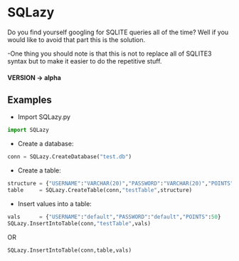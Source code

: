 # SQLazy
Do you find yourself googling for SQLITE queries all of the time? Well if you would like to avoid that part this is the solution.

-One thing you should note is that this is not to replace all of SQLITE3 syntax but to make it easier to do the repetitive stuff.

#### VERSION -> alpha 


## Examples

- Import SQLazy.py
```python
import SQLazy
```

- Create a database:
```python
conn = SQLazy.CreateDatabase("test.db")
```
- Create a table:
```python
structure = {"USERNAME":"VARCHAR(20)","PASSWORD":"VARCHAR(20)","POINTS":"INTEGER"}
table     = SQLazy.CreateTable(conn,"testTable",structure)

```
- Insert values into a table:
```python
vals      = {"USERNAME":"default","PASSWORD":"default","POINTS":50}
SQLazy.InsertIntoTable(conn,"testTable",vals)
```
OR
```
SQLazy.InsertIntoTable(conn,table,vals)
```
